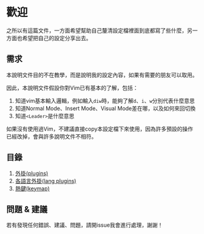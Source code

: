 # 歡迎

之所以有這篇文件，一方面希望幫助自己釐清設定檔裡面到底都寫了些什麼，另一方面也希望把自己的設定分享出去。

## 需求

本說明文件目的不在教學，而是說明我的設定內容，如果有需要的朋友可以取用。

因此，本說明文件假設你對Vim已有基本的了解，包括：

1. 知道vim基本輸入邏輯，例如輸入`diw`時，能夠了解`d`、`i`、`w`分別代表什麼意思
2. 知道Normal Mode、Insert Mode、Visual Mode差在哪，以及如何來回切換
3. 知道`<Leader>`是什麼意思

如果沒有使用過Vim，不建議直接copy本設定檔下來使用，因為許多預設的操作已經改掉，會與許多說明文件不相符。

## 目錄

1. [外掛(plugins)](https://github.com/nkj20932/.vim/blob/master/document/plugins.md)
2. [各語言外掛(lang plugins)](https://github.com/nkj20932/.vim/blob/master/document/lang_plugins.md)
3. [熱鍵(keymap)](https://github.com/nkj20932/.vim/blob/master/document/keymap.md)

## 問題 & 建議

若有發現任何錯誤、建議、問題，請開issue我會進行處理，謝謝！
